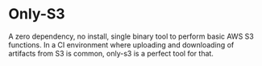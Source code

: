 # Only-S3

A zero dependency, no install, single binary tool to perform basic AWS S3 functions. In a CI environment where uploading and downloading of artifacts from S3 is common, only-s3 is a perfect tool for that.
